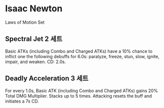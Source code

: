 # Isaac Newton

Laws of Motion Set

## Spectral Jet 2 세트

Basic ATKs (including Combo and Charged ATKs) have a 10% chance to inflict one the following debuffs for 6.0s: paralyze, freeze, stun, slow, ignite, impair, and weaken. CD: 2.0s.

## Deadly Acceleration 3 세트

For every 1.0s, Basic ATK (including Combo and Charged ATKs) gains 20% Total DMG Multiplier. Stacks up to 5 times. Attacking resets the buff and initiates a 7s CD.
